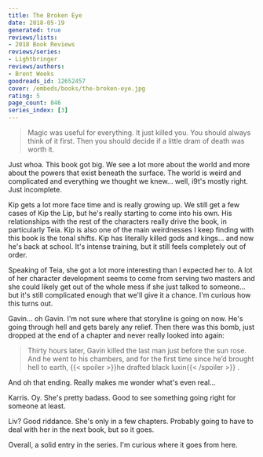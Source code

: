 ```yaml
---
title: The Broken Eye
date: 2018-05-19
generated: true
reviews/lists:
- 2018 Book Reviews
reviews/series:
- Lightbringer
reviews/authors:
- Brent Weeks
goodreads_id: 12652457
cover: /embeds/books/the-broken-eye.jpg
rating: 5
page_count: 846
series_index: [3]
---
```

> Magic was useful for everything. It just killed you. You should always think of it first. Then you should decide if a little dram of death was worth it.

Just whoa. This book got big. We see a lot more about the world and more about the powers that exist beneath the surface. The world is weird and complicated and everything we thought we knew... well, i9t's mostly right. Just incomplete.  

<!--more-->

Kip gets a lot more face time and is really growing up. We still get a few cases of Kip the Lip, but he's really starting to come into his own. His relationships with the rest of the characters really drive the book, in particularly Teia. Kip is also one of the main weirdnesses I keep finding with this book is the tonal shifts. Kip has literally killed gods and kings... and now he's back at school. It's intense training, but it still feels completely out of order.  

Speaking of Teia, she got a lot more interesting than I expected her to. A lot of her character development seems to come from serving two masters and she could likely get out of the whole mess if she just talked to someone... but it's still complicated enough that we'll give it a chance. I'm curious how this turns out.  

Gavin... oh Gavin. I'm not sure where that storyline is going on now. He's going through hell and gets barely any relief. Then there was this bomb, just dropped at the end of a chapter and never really looked into again:  

> Thirty hours later, Gavin killed the last man just before the sun rose. And he went to his chambers, and for the first time since he’d brought hell to earth,  {{< spoiler >}}he drafted black luxin{{< /spoiler >}}  .

And oh that ending. Really makes me wonder what's even real...  

Karris. Oy. She's pretty badass. Good to see something going right for someone at least.  

Liv? Good riddance. She's only in a few chapters. Probably going to have to deal with her in the next book, but so it goes.  

Overall, a solid entry in the series. I'm curious where it goes from here.
